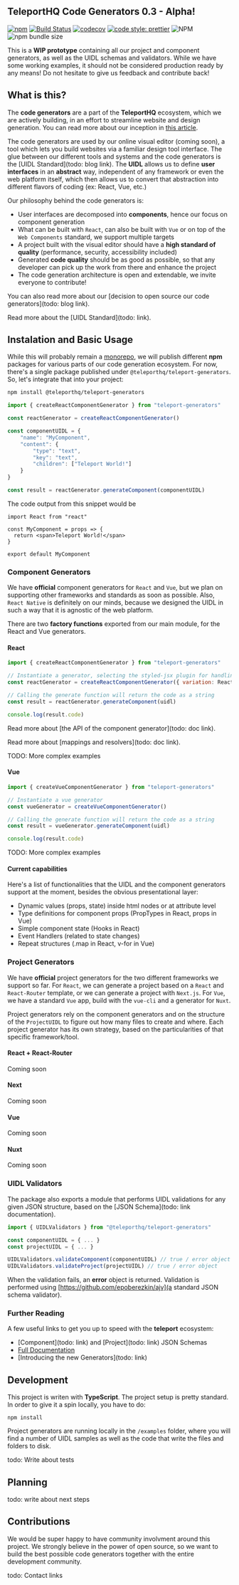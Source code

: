 ## TeleportHQ Code Generators 0.3 - Alpha!

[![npm](https://img.shields.io/npm/v/@teleporthq/teleport-code-generators.svg)](https://github.com/teleporthq/teleport-code-generators)
[![Build Status](https://travis-ci.org/teleporthq/teleport-code-generators.svg?branch=master)](https://travis-ci.org/teleporthq/teleport-code-generators)
[![codecov](https://codecov.io/gh/teleporthq/teleport-code-generators/branch/master/graph/badge.svg)](https://codecov.io/gh/teleporthq/teleport-code-generators)
[![code style: prettier](https://img.shields.io/badge/code_style-prettier-ff69b4.svg)](https://github.com/prettier/prettier)
![NPM](https://img.shields.io/npm/l/@teleporthq/teleport-code-generators.svg)
![npm bundle size](https://img.shields.io/bundlephobia/minzip/@teleporthq/teleport-code-generators.svg)

This is a **WIP prototype** containing all our project and component generators, as well as the UIDL schemas and validators. While we have some working examples, it should not be considered production ready by any means! Do not hesitate to give us feedback and contribute back!

## What is this?
The **code generators** are a part of the **TeleportHQ** ecosystem, which we are actively building, in an effort to streamline website and design generation. You can read more about our inception in [this article](https://teleporthq.io/blog/we-believe-in-AI-powered-code-generation/).

The code generators are used by our online visual editor (coming soon), a tool which lets you build websites via a familiar design tool interface. The glue between our different tools and systems and the code generators is the [UIDL Standard](todo: blog link). The **UIDL** allows us to define **user interfaces** in an **abstract** way, independent of any framework or even the web platform itself, which then allows us to convert that abstraction into different flavors of coding (ex: React, Vue, etc.)

Our philosophy behind the code generators is:
* User interfaces are decomposed into **components**, hence our focus on component generation
* What can be built with `React`, can also be built with `Vue` or on top of the `Web Components` standard, we support multiple targets
* A project built with the visual editor should have a **high standard of quality** (performance, security, accessibility included)
* Generated **code quality** should be as good as possible, so that any developer can pick up the work from there and enhance the project
* The code generation architecture is open and extendable, we invite everyone to contribute!

You can also read more about our [decision to open source our code generators](todo: blog link).

Read more about the [UIDL Standard](todo: link).

## Instalation and Basic Usage
While this will probably remain a [monorepo](https://danluu.com/monorepo/), we will publish different **npm** packages for various parts of our code generation ecosystem. For now, there's a single package published under `@teleporthq/teleport-generators`. So, let's integrate that into your project:

```bash
npm install @teleporthq/teleport-generators
```

```javascript
import { createReactComponentGenerator } from "teleport-generators"

const reactGenerator = createReactComponentGenerator()

const componentUIDL = {
    "name": "MyComponent",
    "content": {
        "type": "text",
        "key": "text",
        "children": ["Teleport World!"]
    }
}

const result = reactGenerator.generateComponent(componentUIDL)
```

The code output from this snippet would be
```
import React from "react"

const MyComponent = props => {
  return <span>Teleport World!</span>
}

export default MyComponent
```

### Component Generators

We have **official** component generators for `React` and `Vue`, but we plan on supporting other frameworks and standards as soon as possible. Also, `React Native` is definitely on our minds, because we designed the UIDL in such a way that it is agnostic of the web platform.

There are two **factory functions** exported from our main module, for the React and Vue generators.

#### React

```javascript
import { createReactComponentGenerator } from "teleport-generators"

// Instantiate a generator, selecting the styled-jsx plugin for handling styles (other options: CSSModules, JSS, InlineStyles)
const reactGenerator = createReactComponentGenerator({ variation: ReactComponentFlavors.StyledJSX })

// Calling the generate function will return the code as a string
const result = reactGenerator.generateComponent(uidl)

console.log(result.code)
```

Read more about [the API of the component generator](todo: doc link).

Read more about [mappings and resolvers](todo: doc link).

TODO: More complex examples

#### Vue

```javascript
import { createVueComponentGenerator } from "teleport-generators"

// Instantiate a vue generator
const vueGenerator = createVueComponentGenerator()

// Calling the generate function will return the code as a string
const result = vueGenerator.generateComponent(uidl)

console.log(result.code)
```

TODO: More complex examples

#### Current capabilities
Here's a list of functionalities that the UIDL and the component generators support at the moment, besides the obvious presentational layer:
*  Dynamic values (props, state) inside html nodes or at attribute level
*  Type definitions for component props (PropTypes in React, props in Vue)
*  Simple component state (Hooks in React)
*  Event Handlers (related to state changes)
*  Repeat structures (.map in React, v-for in Vue)

### Project Generators

We have **official** project generators for the two different frameworks we support so far. For `React`, we can generate a project based on a `React` and `React-Router` template, or we can generate a project with `Next.js`. For `Vue`, we have a standard `Vue` app, build with the `vue-cli` and a generator for `Nuxt`.

Project generators rely on the component generators and on the structure of the `ProjectUIDL` to figure out how many files to create and where. Each project generator has its own strategy, based on the particularities of that specific framework/tool.

#### React + React-Router

Coming soon

#### Next

Coming soon

#### Vue

Coming soon

#### Nuxt

Coming soon

### UIDL Validators

The package also exports a module that performs UIDL validations for any given JSON structure, based on the [JSON Schema](todo: link documentation).

```javascript
import { UIDLValidators } from "@teleporthq/teleport-generators"

const componentUIDL = { ... }
const projectUIDL = { ... }

UIDLValidators.validateComponent(componentUIDL) // true / error object
UIDLValidators.validateProject(projectUIDL) // true / error object
```

When the validation fails, an **error** object is returned. Validation is performed using [https://github.com/epoberezkin/ajv](a standard JSON schema validator).


### Further Reading
A few useful links to get you up to speed with the **teleport** ecosystem:
*  [Component](todo: link) and [Project](todo: link) JSON Schemas
*  [Full Documentation](https://teleporthq.io/docs)
*  [Introducing the new Generators](todo: link)

## Development

This project is writen with **TypeScript**. The project setup is pretty standard. In order to give it a spin locally, you have to do:

```
npm install
```

Project generators are running locally in the `/examples` folder, where you will find a number of UIDL samples as well as the code that write the files and folders to disk.

todo: Write about tests

## Planning
todo: write about next steps

## Contributions
We would be super happy to have community involvment around this project. We strongly believe in the power of open source, so we want to build the best possible code generators together with the entire development community.

todo: Contact links


